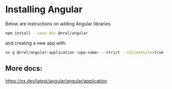 # Installing Angular

Below are instructions on adding Angular libraries.

```bash
npm install --save-dev @nrwl/angular
```

and creating a new app with:

```bash
nx g @nrwl/angular:application <app-name> --strict --inlineStyle=true --style=scss --standaloneConfig=true
```

## More docs:

<https://nx.dev/latest/angular/angular/application>
